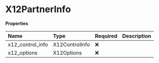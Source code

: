 # X12PartnerInfo

**Properties**

| Name             | Type           | Required | Description |
| :--------------- | :------------- | :------- | :---------- |
| x12_control_info | X12ControlInfo | ❌       |             |
| x12_options      | X12Options     | ❌       |             |

